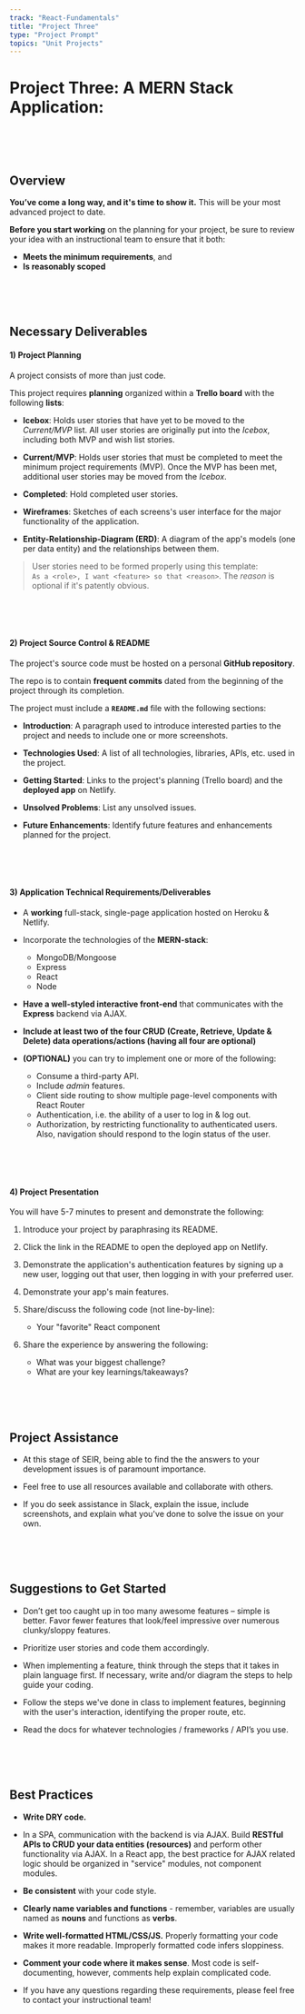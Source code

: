 ```yaml
---
track: "React-Fundamentals"
title: "Project Three"
type: "Project Prompt"
topics: "Unit Projects"
---
```


# Project Three: A MERN Stack Application:

<br>
<br>
<br>


## Overview

**You’ve come a long way, and it's time to show it.** This will be your most advanced project to date.

**Before you start working** on the planning for your project, be sure to review your idea with an instructional team to ensure that it both:

- **Meets the minimum requirements**, and
- **Is reasonably scoped**

<br>
<br>
<br>


## Necessary Deliverables

#### 1) Project Planning

A project consists of more than just code.

This project requires **planning** organized within a **Trello board** with the following **lists**:

- **Icebox**: Holds user stories that have yet to be moved to the _Current/MVP_ list. All user stories are originally put into the _Icebox_, including both MVP and wish list stories. 

- **Current/MVP**: Holds user stories that must be completed to meet the minimum project requirements (MVP). Once the MVP has been met, additional user stories may be moved from the _Icebox_.

- **Completed**: Hold completed user stories. 

- **Wireframes**: Sketches of each screens's user interface for the major functionality of the application.

- **Entity-Relationship-Diagram (ERD)**: A diagram of the app's models (one per data entity) and the relationships between them.

> User stories need to be formed properly using this template:<br>`As a <role>, I want <feature> so that <reason>`. The _reason_ is optional if it's patently obvious.

<br>
<br>
<br>


#### 2) Project Source Control & README

The project's source code must be hosted on a personal **GitHub repository**.

The repo is to contain **frequent commits** dated from the beginning of the project through its completion.

The project must include a **`README.md`** file with the following sections:

- **Introduction**: A paragraph used to introduce interested parties to the project and needs to include one or more screenshots.

- **Technologies Used**: A list of all technologies, libraries, APIs, etc. used in the project.

- **Getting Started**: Links to the project's planning (Trello board)  and the **deployed app** on Netlify.

- **Unsolved Problems**: List any unsolved issues.

- **Future Enhancements**: Identify future features and enhancements planned for the project.

<br>
<br>
<br>


#### 3) Application Technical Requirements/Deliverables

- A **working** full-stack, single-page application hosted on Heroku & Netlify.

- Incorporate the technologies of the **MERN-stack**:
	- MongoDB/Mongoose
	- Express
	- React
	- Node

- **Have a well-styled interactive front-end** that communicates with the **Express** backend via AJAX.

- **Include at least two of the four CRUD (Create, Retrieve, Update & Delete) data operations/actions (having all four are optional)**

- **(OPTIONAL)** you can try to implement one or more of the following:
	- Consume a third-party API.
	- Include _admin_ features.
	- Client side routing to show multiple page-level components with React Router
	- Authentication, i.e. the ability of a user to log in & log out.
	- Authorization, by restricting functionality to authenticated users. Also, navigation should respond to the login status of the user.


<br>
<br>
<br>


#### 4) Project Presentation

You will have 5-7 minutes to present and demonstrate the following:

1. Introduce your project by paraphrasing its README.

2. Click the link in the README to open the deployed app on Netlify.

3. Demonstrate the application's authentication features by signing up a new user, logging out that user, then logging in with your preferred user.

4. Demonstrate your app's main features.

5. Share/discuss the following code (not line-by-line):

	- Your "favorite" React component

6. Share the experience by answering the following:

	- What was your biggest challenge?
	- What are your key learnings/takeaways?

<br>
<br>
<br>



## Project Assistance

- At this stage of SEIR, being able to find the the answers to your development issues is of paramount importance. 

- Feel free to use all resources available and collaborate with others.

- If you do seek assistance in Slack, explain the issue, include screenshots, and explain what you've done to solve the issue on your own.

<br>
<br>
<br>




## Suggestions to Get Started

- Don’t get too caught up in too many awesome features – simple is better. Favor fewer features that look/feel impressive over numerous clunky/sloppy features.

- Prioritize user stories and code them accordingly.

- When implementing a feature, think through the steps that it takes in plain language first. If necessary, write and/or diagram the steps to help guide your coding.

- Follow the steps we've done in class to implement features, beginning with the user's interaction, identifying the proper route, etc. 

- Read the docs for whatever technologies / frameworks / API’s you use.

<br>
<br>
<br>




## Best Practices

-  **Write DRY code.**

- In a SPA, communication with the backend is via AJAX.  Build **RESTful APIs to CRUD your data entities (resources)** and perform other functionality via AJAX.  In a React app, the best practice for AJAX related logic should be organized in "service" modules, not component modules.

- **Be consistent** with your code style.

- **Clearly name variables and functions** - remember, variables are usually named as **nouns** and functions as **verbs**.

- **Write well-formatted HTML/CSS/JS.** Properly formatting your code makes it more readable. Improperly formatted code infers sloppiness.

- **Comment your code where it makes sense**. Most code is self-documenting, however, comments help explain complicated code.

- If you have any questions regarding these requirements, please feel free to contact your instructional team!
